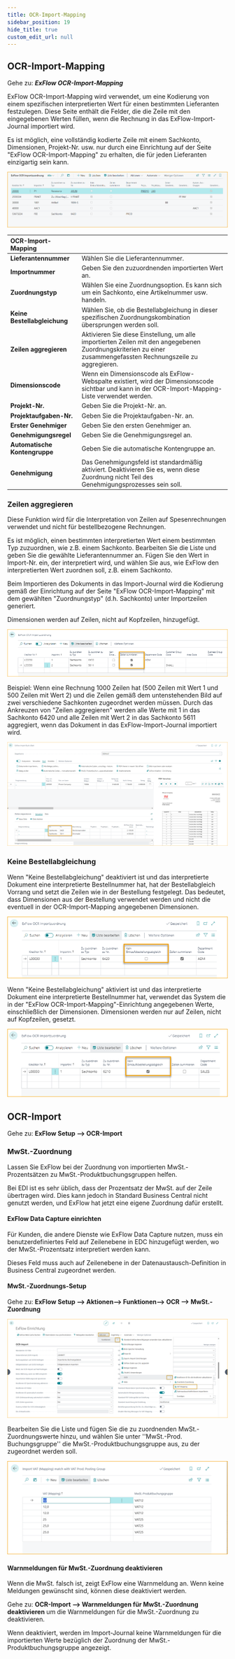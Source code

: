 ```yaml
---
title: OCR-Import-Mapping
sidebar_position: 19
hide_title: true
custom_edit_url: null
---
```

## OCR-Import-Mapping

Gehe zu: ***ExFlow OCR-Import-Mapping***

ExFlow OCR-Import-Mapping wird verwendet, um eine Kodierung von einem spezifischen interpretierten Wert für einen bestimmten Lieferanten festzulegen. Diese Seite enthält die Felder, die die Zeile mit den eingegebenen Werten füllen, wenn die Rechnung in das ExFlow-Import-Journal importiert wird.

Es ist möglich, eine vollständig kodierte Zeile mit einem Sachkonto, Dimensionen, Projekt-Nr. usw. nur durch eine Einrichtung auf der Seite "ExFlow OCR-Import-Mapping" zu erhalten, die für jeden Lieferanten einzigartig sein kann.

![ExFlow OCR-Import-Mapping](../../images/ocr-import-mapping-list-001.png)

| OCR-Import-Mapping     |	|
|:-|:-|
| **Lieferantennummer**    | Wählen Sie die Lieferantennummer.
| **Importnummer**    | Geben Sie den zuzuordnenden importierten Wert an.
| **Zuordnungstyp**    | Wählen Sie eine Zuordnungsoption. Es kann sich um ein Sachkonto, eine Artikelnummer usw. handeln.
| **Keine Bestellabgleichung**    | Wählen Sie, ob die Bestellabgleichung in dieser spezifischen Zuordnungskombination übersprungen werden soll.
| **Zeilen aggregieren**    | Aktivieren Sie diese Einstellung, um alle importierten Zeilen mit den angegebenen Zuordnungskriterien zu einer zusammengefassten Rechnungszeile zu aggregieren.
| **Dimensionscode**     | Wenn ein Dimensionscode als ExFlow-Webspalte existiert, wird der Dimensionscode sichtbar und kann in der OCR-Import-Mapping-Liste verwendet werden.
| **Projekt-Nr.**    | Geben Sie die Projekt-Nr. an.
| **Projektaufgaben-Nr.**    | Geben Sie die Projektaufgaben-Nr. an.
| **Erster Genehmiger**    | Geben Sie den ersten Genehmiger an.
| **Genehmigungsregel**    | Geben Sie die Genehmigungsregel an.
| **Automatische Kontengruppe**    | Geben Sie die automatische Kontengruppe an.
| **Genehmigung**    | Das Genehmigungsfeld ist standardmäßig aktiviert. Deaktivieren Sie es, wenn diese Zuordnung nicht Teil des Genehmigungsprozesses sein soll.

### Zeilen aggregieren

Diese Funktion wird für die Interpretation von Zeilen auf Spesenrechnungen verwendet und nicht für bestellbezogene Rechnungen.

Es ist möglich, einen bestimmten interpretierten Wert einem bestimmten Typ zuzuordnen, wie z.B. einem Sachkonto. Bearbeiten Sie die Liste und geben Sie die gewählte Lieferantennummer an. Fügen Sie den Wert in Import-Nr. ein, der interpretiert wird, und wählen Sie aus, wie ExFlow den interpretierten Wert zuordnen soll, z.B. einem Sachkonto.

Beim Importieren des Dokuments in das Import-Journal wird die Kodierung gemäß der Einrichtung auf der Seite "ExFlow OCR-Import-Mapping" mit dem gewählten "Zuordnungstyp" (d.h. Sachkonto) unter Importzeilen generiert.

Dimensionen werden auf Zeilen, nicht auf Kopfzeilen, hinzugefügt.

![ExFlow OCR-Import-Mapping - Zeilen aggregieren](../../images/ocr-import-mapping-002.png)

Beispiel: Wenn eine Rechnung 1000 Zeilen hat (500 Zeilen mit Wert 1 und 500 Zeilen mit Wert 2) und die Zeilen gemäß dem untenstehenden Bild auf zwei verschiedene Sachkonten zugeordnet werden müssen. Durch das Ankreuzen von "Zeilen aggregieren" werden alle Werte mit 1 in das Sachkonto 6420 und alle Zeilen mit Wert 2 in das Sachkonto 5611 aggregiert, wenn das Dokument in das ExFlow-Import-Journal importiert wird.

![ExFlow Import-Journal - Zeilen aggregieren](../../images/import-journal-026.png)

### Keine Bestellabgleichung

Wenn "Keine Bestellabgleichung" deaktiviert ist und das interpretierte Dokument eine interpretierte Bestellnummer hat, hat der Bestellabgleich Vorrang und setzt die Zeilen wie in der Bestellung festgelegt. Das bedeutet, dass Dimensionen aus der Bestellung verwendet werden und nicht die eventuell in der OCR-Import-Mapping angegebenen Dimensionen.

![ExFlow OCR-Import-Mapping - Keine Bestellabgleichung - Deaktiviert](../../images/ocr-import-mapping-003.png)

Wenn "Keine Bestellabgleichung" aktiviert ist und das interpretierte Dokument eine interpretierte Bestellnummer hat, verwendet das System die in der "ExFlow OCR-Import-Mapping"-Einrichtung angegebenen Werte, einschließlich der Dimensionen. Dimensionen werden nur auf Zeilen, nicht auf Kopfzeilen, gesetzt.

![ExFlow OCR-Import-Mapping - Keine Bestellabgleichung - Aktiviert](../../images/ocr-import-mapping-004.png)

## OCR-Import

Gehe zu: **ExFlow Setup --> OCR-Import** 

### MwSt.-Zuordnung
Lassen Sie ExFlow bei der Zuordnung von importierten MwSt.-Prozentsätzen zu MwSt.-Produktbuchungsgruppen helfen. 

Bei EDI ist es sehr üblich, dass der Prozentsatz der MwSt. auf der Zeile übertragen wird. Dies kann jedoch in Standard Business Central nicht genutzt werden, und ExFlow hat jetzt eine eigene Zuordnung dafür erstellt. 

#### ExFlow Data Capture einrichten
Für Kunden, die andere Dienste wie ExFlow Data Capture nutzen, muss ein benutzerdefiniertes Feld auf Zeilenebene in EDC hinzugefügt werden, wo der MwSt.-Prozentsatz interpretiert werden kann. 

Dieses Feld muss auch auf Zeilenebene in der Datenaustausch-Definition in Business Central zugeordnet werden. 

#### MwSt.-Zuordnungs-Setup
Gehe zu: **ExFlow Setup --> Aktionen--> Funktionen--> OCR --> MwSt.-Zuordnung**

![MwSt.](../../images/vat-mapping-001.png)

Bearbeiten Sie die Liste und fügen Sie die zu zuordnenden MwSt.-Zuordnungswerte hinzu, und wählen Sie unter ''MwSt.-Prod. Buchungsgruppe'' die MwSt.-Produktbuchungsgruppe aus, zu der zugeordnet werden soll.

![MwSt.](../../images/vat-mapping-002.png)

#### Warnmeldungen für MwSt.-Zuordnung deaktivieren
Wenn die MwSt. falsch ist, zeigt ExFlow eine Warnmeldung an. Wenn keine Meldungen gewünscht sind, können diese deaktiviert werden.

Gehe zu: **OCR-Import --> Warnmeldungen für MwSt.-Zuordnung deaktivieren** um die Warnmeldungen für die MwSt.-Zuordnung zu deaktivieren. 

Wenn deaktiviert, werden im Import-Journal keine Warnmeldungen für die importierten Werte bezüglich der Zuordnung der MwSt.-Produktbuchungsgruppe angezeigt.